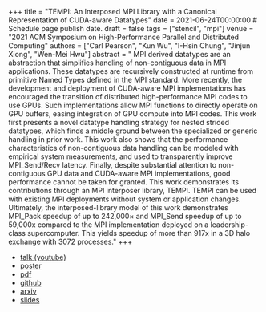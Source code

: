 +++
title = "TEMPI: An Interposed MPI Library with a Canonical Representation of CUDA-aware Datatypes"
date = 2021-06-24T00:00:00  # Schedule page publish date.
draft = false
tags = ["stencil", "mpi"]
venue = "2021 ACM Symposium on High-Performance Parallel and Distributed Computing"
authors = ["Carl Pearson", "Kun Wu", "I-Hsin Chung", "Jinjun Xiong", "Wen-Mei Hwu"]
abstract = " MPI derived datatypes are an abstraction that simplifies handling of non-contiguous data in MPI applications. These datatypes are recursively constructed at runtime from primitive Named Types defined in the MPI standard. More recently, the development and deployment of CUDA-aware MPI implementations has encouraged the transition of distributed high-performance MPI codes to use GPUs. Such implementations allow MPI functions to directly operate on GPU buffers, easing integration of GPU compute into MPI codes. This work first presents a novel datatype handling strategy for nested strided datatypes, which finds a middle ground between the specialized or generic handling in prior work. This work also shows that the performance characteristics of non-contiguous data handling can be modeled with empirical system measurements, and used to transparently improve MPI_Send/Recv latency. Finally, despite substantial attention to non-contiguous GPU data and CUDA-aware MPI implementations, good performance cannot be taken for granted. This work demonstrates its contributions through an MPI interposer library, TEMPI. TEMPI can be used with existing MPI deployments without system or application changes. Ultimately, the interposed-library model of this work demonstrates MPI_Pack speedup of up to 242,000× and MPI_Send speedup of up to 59,000x compared to the MPI implementation deployed on a leadership-class supercomputer. This yields speedup of more than 917x in a 3D halo exchange with 3072 processes."
+++

* [talk (youtube)](https://www.youtube.com/watch?v=H-fbTWr85qw)
* [poster](/static/pdf/20210624_pearson_hpdc_poster.pdf)
* [pdf](/static/pdf/20210624_pearson_hpdc.pdf)
* [github](https://github.com/cwpearson/tempi)
* [arxiv](https://arxiv.org/abs/2012.14363)
* [slides](/static/pdf/20210624_pearson_hpdc_slides.pdf)